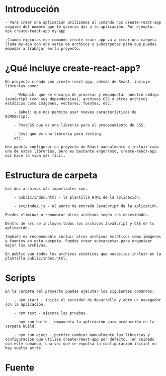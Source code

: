 # Introducción
    - Para crear una aplicación utilizamos el comando npx create-react-app seguido del nombre que le quieras dar a tu aplicación. Por ejemplo: npx create-react-app my-app
    
    -Cuando ejecutas ese comando create-react-app va a crear una carpeta llama my-app con una serie de archivos y subcarpetas para que puedas empezar a trabajar en tu proyecto.

# ¿Qué incluye create-react-app?
    Un proyecto creado con create-react-app, además de React, incluye librerías como:

        - Webpack: que se encarga de procesar y empaquetar nuestro código JavaScript (con sus dependencias), archivos CSS y otros archivos estáticos como imágenes, vectores, fuentes, etc.

        - Babel: que nos permite usar nuevas características de ECMAScript.

        - PostCSS que es una librería para el procesamiento de CSS.

        - Jest que es una librería para testing.
        etc.

    Uno podría configurar un proyecto de React manualmente e incluir cada una de estas librerías, pero es bastante engorroso, create-react-app nos hace la vida más fácil.

# Estructura de carpeta
    Los dos archivos más importantes son:

        - public/index.html - la plantilla HTML de la aplicación.

        - src/index.js - el punto de entrada JavaScript de la aplicación.

    Puedes eliminar o renombrar otros archivos según tus necesidades.

    Dentro de src se incluyen todos los archivos JavaScript y CSS de tu aplicación.

    También es recomendable incluir otros archivos estáticos como imágenes y fuentes en esta carpeta. Puedes crear subcarpetas para organizar mejor los archivos.

    En public van todos los archivos estáticos que necesites incluir en la plantilla public/index.html.


# Scripts
    En la carpeta del proyecto puedes ejecutar los siguientes comandos:

        - npm start - inicia el servidor de desarrollo y abre un navegador con la aplicación.

        - npm test - ejecuta las pruebas.

        - npm run build - empaqueta la aplicación para producción en la carpeta build.

        - npm run eject - permite cambiar manualmente las librerías y configuración que utiliza create-react-app por defecto. Ten cuidado con este comando, una vez que se expulsa la configuración inicial no hay vuelta atrás.

# Fuente
<!-- https://jonmircha.com/react#create-react-app -->